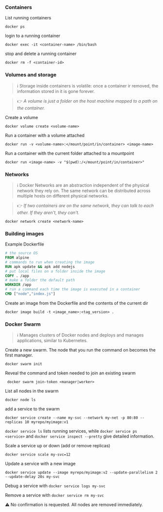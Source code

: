 ### Containers
List running containers
```
docker ps
```
login to a running container
```
docker exec -it <container-name> /bin/bash
```
stop and delete a running container
```
docker rm -f <container-id>
```


### Volumes and storage
> :information_source: Storage inside containers is volatile: once a container ir removed, the information stored in it is gone forever. 

> :point_right: _A volume is just a folder on the host machine mapped to a path on the container._

Create a volume
```
docker volume create <volume-name>
```
Run a container with a volume attached
```
docker run -v <volume-name>:</mount/point/in/container> <image-name>
```
Run a container with the current folder attached to a mountpoint
```
docker run <image-name> -v "$(pwd):/</mount/point/in/container>" 
```

### Networks
> :information_source: Docker Networks are an abstraction independent of the physical network they rely on. The same network can be distributed across multiple hosts on different physical networks.  

> :point_right: _If two containers are on the same network, they can talk to each other. If they aren't, they can't._
```
docker network create <network-name>
```

### Building images 

Example Dockerfile

```dockerfile
# the source OS
FROM alpine
# commands to run when creating the image
RUN apk update && apk add nodejs
# put local files on a folder inside the image
COPY . /app
# make a folder the default path
WORKDIR /app
# run a command each time the image is executed in a container
CMD ["node","index.js"]
```

Create an image from the Dockerfile and the contents of the current dir

``` 
docker image build -t <image_name>:<tag_version> .
```

### Docker Swarm
> :information_source: Manages clusters of Docker nodes and deploys and manages applications, similar to Kubernetes.

Create a new swarm. The node that you run the command on becomes the first manager.
```
docker swarm init 
```
Reveal the command and token needed to join an existing swarm
```
 docker swarm join-token <manager|worker>
 ```
 List all nodes in the swarm
 ```
 docker node ls
 ```
 add a service to the swarm
 ```
docker service create --name my-svc --network my-net -p 80:80 --replicas 10 myrepo/myimage:v1
 ```
 `docker service ls` lists running services, while `docker service ps <service>` and `docker service inspect --pretty` give detailed information.
 
 Scale a service up or down (add or remove replicas)
```
docker service scale my-svc=12
```
Update a service with a new image
```
docker service update --image myrepo/myimage:v2 --update-parallelism 2 --update-delay 20s my-svc
```
Debug a service with `docker service logs my-svc`

Remove a service with `docker service rm my-svc` 

:warning: No confirmation is requested. All nodes are removed immediately.
